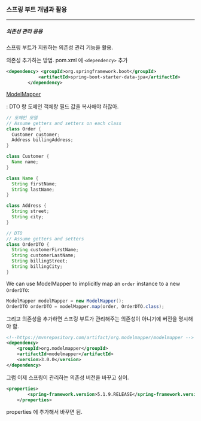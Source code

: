<h3>스프링 부트 개념과 활용</h3>
<hr/>
<h5>의존성 관리 응용</h5>

스프링 부트가 지원하는 의존성 관리 기능을 활용.

의존성 추가하는 방법. pom.xml 에 `<dependency>` 추가

```xml
<dependency> <groupId>org.springframework.boot</groupId>
            <artifactId>spring-boot-starter-data-jpa</artifactId>
        </dependency>
```

[ModelMapper](https://mvnrepository.com/artifact/org.modelmapper/modelmapper)

: DTO 랑 도메인 객체랑 필드 값을 복사해야 하잖아.

```java
// 도메인 모델
// Assume getters and setters on each class
class Order {
  Customer customer;
  Address billingAddress;
}

class Customer {
  Name name;
}

class Name {
  String firstName;
  String lastName;
}

class Address {
  String street;
  String city;
}
```

```java
// DTO
// Assume getters and setters
class OrderDTO {
  String customerFirstName;
  String customerLastName;
  String billingStreet;
  String billingCity;
}
```

We can use ModelMapper to implicitly map an `order` instance to a new `OrderDTO`:

```java
ModelMapper modelMapper = new ModelMapper();
OrderDTO orderDTO = modelMapper.map(order, OrderDTO.class);
```

그리고 의존성을 추가하면 스프링 부트가 관리해주는 의존성이 아니기에 버전을 명시해야 함.

```xml
<!--https://mvnrepository.com/artifact/org.modelmapper/modelmapper -->
<dependency>
    <groupId>org.modelmapper</groupId>
    <artifactId>modelmapper</artifactId>
    <version>3.0.0</version>
</dependency>

```

그럼 이제 스프링이 관리하는 의존성 버전을 바꾸고 싶어.

```xml
<properties>
        <spring-framework.version>5.1.9.RELEASE</spring-framework.version>
    </properties>
```

properties 에 추가해서 바꾸면 됨.